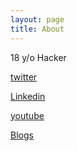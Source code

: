 ```yaml
---
layout: page
title: About
---
```


18 y/o Hacker

[twitter](https://twitter.com/root_tanishq)

[Linkedin](https://www.linkedin.com/in/tanishq-rathore-115033202/)

[youtube](https://www.youtube.com/channel/UC0HLRnmOx3x_hsAGAdG9VaQ)

[Blogs](https://tanishqrathore.medium.com/)

